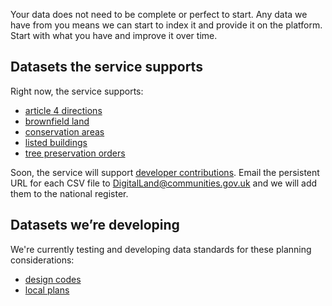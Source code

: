 Your data does not need to be complete or perfect to start. Any data we have from you means we can start to index it and provide it on the platform. Start with what you have and improve it over time.

## Datasets the service supports

Right now, the service supports:

- [article 4 directions](./article-4-direction)
- [brownfield land](https://www.gov.uk/government/publications/brownfield-land-registers-data-standard/publish-your-brownfield-land-data)
- [conservation areas](./conservation-area)
- [listed buildings](./listed-building)
- [tree preservation orders](./tree-preservation-order)

Soon, the service will support [developer contributions](https://www.gov.uk/guidance/publish-your-developer-contributions-data). Email the persistent URL for each CSV file to [DigitalLand@communities.gov.uk](mailto:DigitalLand@communities.gov.uk) and we will add them to the national register.

## Datasets we’re developing

We're currently testing and developing data standards for these planning considerations:

- [design codes](./design-code)
- [local plans](./local-plan)

